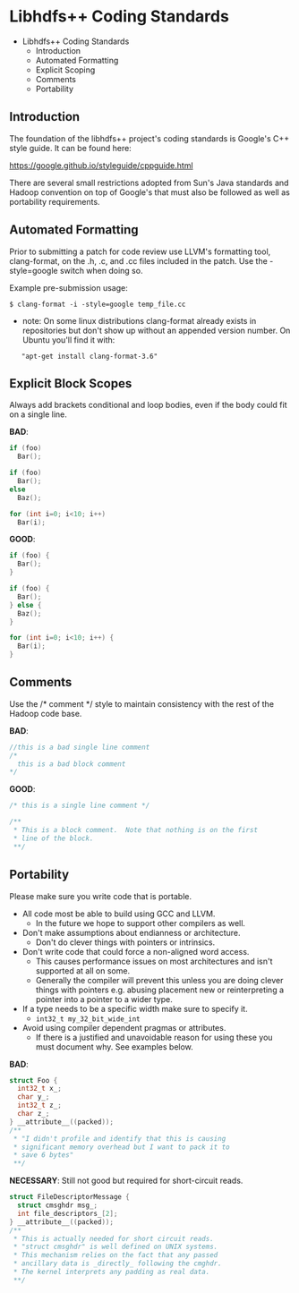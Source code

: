 <!---
Licensed to the Apache Software Foundation (ASF) under one
or more contributor license agreements.  See the NOTICE file
distributed with this work for additional information
regarding copyright ownership.  The ASF licenses this file
to you under the Apache License, Version 2.0 (the
"License"); you may not use this file except in compliance
with the License.  You may obtain a copy of the License at

     http://www.apache.org/licenses/LICENSE-2.0

Unless required by applicable law or agreed to in writing, software
distributed under the License is distributed on an "AS IS" BASIS,
WITHOUT WARRANTIES OR CONDITIONS OF ANY KIND, either express or implied.
See the License for the specific language governing permissions and
limitations under the License.
-->

Libhdfs++ Coding Standards
==========================

* Libhdfs++ Coding Standards
    * Introduction
    * Automated Formatting
    * Explicit Scoping
    * Comments
    * Portability


Introduction
------------

The foundation of the libhdfs++ project's coding standards
is Google's C++ style guide. It can be found here:

<a href="https://google.github.io/styleguide/cppguide.html">https://google.github.io/styleguide/cppguide.html</a>

There are several small restrictions adopted from Sun's Java
standards and Hadoop convention on top of Google's that must
also be followed as well as portability requirements.

Automated Formatting
--------------------

Prior to submitting a patch for code review use LLVM's formatting tool, clang-format, on the .h, .c, and .cc files included in the patch.  Use the -style=google switch when doing so.

Example pre-submission usage:

``` shell
$ clang-format -i -style=google temp_file.cc
```

* note: On some linux distributions clang-format already exists in repositories but don't show up without an appended version number.  On Ubuntu you'll find it with:
``` shell
   "apt-get install clang-format-3.6"
```

Explicit Block Scopes
---------------------

Always add brackets conditional and loop bodies, even if the body could fit on a single line.

__BAD__:
``` c
if (foo)
  Bar();

if (foo)
  Bar();
else
  Baz();

for (int i=0; i<10; i++)
  Bar(i);
```
__GOOD__:
``` c
if (foo) {
  Bar();
}

if (foo) {
  Bar();
} else {
  Baz();
}

for (int i=0; i<10; i++) {
  Bar(i);
}
```

Comments
--------

Use the /\* comment \*/ style to maintain consistency with the rest of the Hadoop code base.

__BAD__:
``` c
//this is a bad single line comment
/*
  this is a bad block comment
*/
```
__GOOD__:
``` c
/* this is a single line comment */

/**
 * This is a block comment.  Note that nothing is on the first
 * line of the block.
 **/
```

Portability
-----------

Please make sure you write code that is portable.

* All code most be able to build using GCC and LLVM.
    * In the future we hope to support other compilers as well.
* Don't make assumptions about endianness or architecture.
    * Don't do clever things with pointers or intrinsics.
* Don't write code that could force a non-aligned word access.
    * This causes performance issues on most architectures and isn't supported at all on some.
    * Generally the compiler will prevent this unless you are doing clever things with pointers e.g. abusing placement new or reinterpreting a pointer into a pointer to a wider type.
* If a type needs to be a specific width make sure to specify it.
    * `int32_t my_32_bit_wide_int`
* Avoid using compiler dependent pragmas or attributes.
    * If there is a justified and unavoidable reason for using these you must document why. See examples below.

__BAD__:
``` c
struct Foo {
  int32_t x_;
  char y_;
  int32_t z_;
  char z_;
} __attribute__((packed));
/**
 * "I didn't profile and identify that this is causing
 * significant memory overhead but I want to pack it to
 * save 6 bytes"
 **/
```
__NECESSARY__: Still not good but required for short-circuit reads.
``` c
struct FileDescriptorMessage {
  struct cmsghdr msg_;
  int file_descriptors_[2];
} __attribute__((packed));
/**
 * This is actually needed for short circuit reads.
 * "struct cmsghdr" is well defined on UNIX systems.
 * This mechanism relies on the fact that any passed
 * ancillary data is _directly_ following the cmghdr.
 * The kernel interprets any padding as real data.
 **/
```
